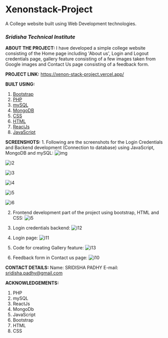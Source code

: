 # Xenonstack-Project
A College website built using Web Development technologies.
### *******Sridisha Technical Institute*******

**ABOUT THE PROJECT:** 
I have developed a simple college website consisting of the Home page including 'About us', Login and Logout credentials page, gallery feature consisting of a few images taken from Google images and Contact Us page consisting of a feedback form. 

**PROJECT LINK:** https://xenon-stack-project.vercel.app/

**BUILT USING:**
1. [Bootstrap](https://getbootstrap.com/)
2. [PHP](https://www.w3schools.com/php/DEFAULT.asp)
3. [mySQL](https://www.mysql.com/)
4. [MongoDB](https://www.mongodb.com/)
5. [CSS](https://www.w3schools.com/css/)
6. [HTML](https://www.w3schools.com/html/)
7. [ReacjJs](https://reactjs.org/)
8. [JavaScript](https://www.w3schools.com/js/)

**SCREENSHOTS:** 1. Following are the screenshots for the Login Credentials and Backend development (Connection to database) using JavaScript, MongoDB and mySQL:
![img](https://user-images.githubusercontent.com/65398849/200797185-dc8db26d-034d-4859-9418-bcecf38a9265.jpeg)

![i2](https://user-images.githubusercontent.com/65398849/200797211-50424c88-60cb-417a-b3a1-fe1e8675dccc.jpeg)

![i3](https://user-images.githubusercontent.com/65398849/200797238-e877d332-3a1c-48cd-9e50-d953c8cc563c.jpeg)

![i4](https://user-images.githubusercontent.com/65398849/200797262-a49e85ec-7b74-41ae-a66b-bd909daeef70.jpeg)

![i5](https://user-images.githubusercontent.com/65398849/200797280-45f9f07e-2081-41b3-ac9f-47f91aaeed2d.jpeg)

![i6](https://user-images.githubusercontent.com/65398849/200797313-eefc8705-80f8-4158-94d5-d69016183afd.jpeg)

2. Frontend development part of the project using bootstrap, HTML and CSS:
![i5](https://user-images.githubusercontent.com/65398849/200815860-b3652934-5b59-4632-a562-5f0b0a978b65.jpeg)

3. Login credentials backend:
![i12](https://user-images.githubusercontent.com/65398849/200845109-8e7bca04-e370-4e29-a503-da60f7d9c865.jpeg)

4. Login page:
![i11](https://user-images.githubusercontent.com/65398849/200845210-f341efd8-d490-42d1-bc80-5403de3c70db.jpeg)

5. Code for creating Gallery feature:
![i13](https://user-images.githubusercontent.com/65398849/200870143-b7251bae-f5c6-4b6f-960b-082f7ff927b2.jpeg)

6. Feedback form in Contact us page:
![i10](https://user-images.githubusercontent.com/65398849/200845294-cf7ddbb4-ba6a-43b2-9e0a-67e0afccf4da.jpeg)


**CONTACT DETAILS:** 
Name: SRIDISHA PADHY
E-mail: sridisha.padhy@gmail.com


**ACKNOWLEDGEMENTS:**
1. PHP
2. mySQL
3. ReactJs
4. MongoDb
5. JavaScript
6. Bootstrap
7. HTML
8. CSS
